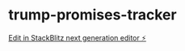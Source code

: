 # trump-promises-tracker

[Edit in StackBlitz next generation editor ⚡️](https://stackblitz.com/~/github.com/valenvtina/trump-promises-tracker)